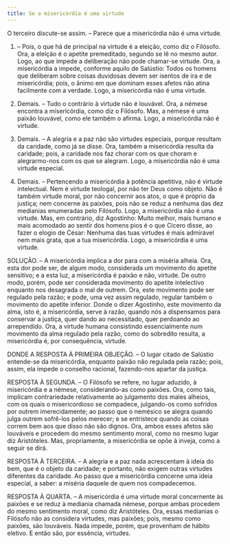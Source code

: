 ```yaml
---
title: Se a misericórdia é uma virtude
---
```


O terceiro discute-se assim. – Parece que a misericórdia não é uma virtude.  

1. – Pois, o que há de principal na virtude é a eleição, como diz o Filósofo. Ora, a eleição é o apetite premeditado, segundo se lê no mesmo autor. Logo, ao que impede a deliberação não pode chamar-se virtude. Ora, a misericórdia a impede, conforme aquilo de Salústio: Todos os homens que deliberam sobre coisas duvidosas devem ser isentos de ira e de misericórdia; pois, o ânimo em que dominam esses afetos não atina facilmente com a verdade. Logo, a misericórdia não é uma virtude.  

2. Demais. – Tudo o contrário à virtude não é louvável. Ora, a némese encontra a misericórdia, como diz o Filósofo. Mas, a némese é uma paixão louvável, como ele também o afirma. Logo, a misericórdia não é virtude.  

3. Demais. – A alegria e a paz não são virtudes especiais, porque resultam da caridade, como já se disse. Ora, também a misericórdia resulta da caridade; pois, a caridade nos faz chorar com os que choram e alegrarmo-nos com os que se alegram. Logo, a misericórdia não é uma virtude especial.  

4. Demais. – Pertencendo a misericórdia à potência apetitiva, não é virtude intelectual. Nem é virtude teologal, por não ter Deus como objeto. Não é também virtude moral, por não concernir aos atos, o que é próprio da justiça; nem concerne às paixões, pois não se reduz a nenhuma das dez medianias enumeradas pelo Filósofo. Logo, a misericórdia não é uma virtude.  Mas, em contrário, diz Agostinho: Muito melhor, mais humano e mais acomodado ao sentir dos homens pios é o que Cicero disse, ao fazer o elogio de César: Nenhuma das tuas virtudes é mais admirável nem mais grata, que a tua misericórdia. Logo, a misericórdia é uma virtude.  

SOLUÇÃO. – A misericórdia implica a dor para com a miséria alheia. Ora, esta dor pode ser, de algum modo, considerada um movimento do apetite sensitivo; e a esta luz, a misericórdia é paixão e não, virtude. De outro modo, porém, pode ser considerada movimento do apetite intelectivo enquanto nos desagrada o mal de outrem. Ora, este movimento pode ser regulado pela razão; e pode, uma vez assim regulado, regular também o movimento do apetite inferior. Donde o dizer Agostinho, este movimento da alma, isto é, a misericórdia, serve à razão, quando nós a dispensamos para conservar a justiça, quer dando ao necessitado, quer perdoando ao arrependido. Ora, a virtude humana consistindo essencialmente num movimento da alma regulado pela razão, como do sobredito resulta, a misericórdia é, por consequência, virtude.  

DONDE A RESPOSTA À PRIMEIRA OBJEÇÃO. – O lugar citado de Salústio entende-se da misericórdia, enquanto paixão não regulada pela razão; pois, assim, ela impede o conselho racional, fazendo-nos apartar da justiça.  

RESPOSTA À SEGUNDA. – O Filósofo se refere, no lugar aduzido, à misericórdia e a némese, considerando-as como paixões. Ora, como tais, implicam contrariedade relativamente ao julgamento dos males alheios, com os quais o misericordioso se compadece, julgando-os como sofridos por outrem imerecidamente; ao passo que o nemésico se alegra quando julga outrem sofrê-los pelos merecer; e se entristece quando as coisas correm bem aos que disso não são dignos. Ora, ambos esses afetos são louváveis e procedem do mesmo sentimento moral, como no mesmo lugar diz Aristóteles. Mas, propriamente, a misericórdia se opõe à inveja, como a seguir se dirá.  

RESPOSTA À TERCEIRA. – A alegria e a paz nada acrescentam à ideia do bem, que é o objeto da caridade; e portanto, não exigem outras virtudes diferentes da caridade. Ao passo que a misericórdia concerne uma ideia especial, a saber: a miséria daquele de quem nos compadecemos.  

RESPOSTA À QUARTA. – A misericórdia é uma virtude moral concernente às paixões e se reduz à mediania chamada némese, porque ambas procedem do mesmo sentimento moral, como diz Aristóteles. Ora, essas medianias o Filósofo não as considera virtudes, mas paixões; pois, mesmo como paixões, são louváveis. Nada impede, porém, que provenham de hábito eletivo. E então são, por essência, virtudes.